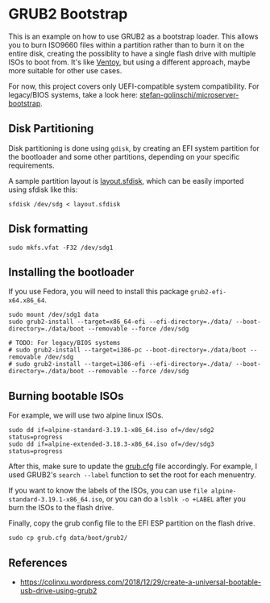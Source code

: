 # GRUB2 Bootstrap

This is an example on how to use GRUB2 as a bootstrap loader.
This allows you to burn ISO9660 files within a partition rather than to burn it on the entire disk, creating the possiblity to have a single flash drive with multiple ISOs to boot from. It's like [Ventoy](https://www.ventoy.net/en/index.html), but using a different approach, maybe more suitable for other use cases.

For now, this project covers only UEFI-compatible system compatibility. For legacy/BIOS systems, take a look here: [stefan-golinschi/microserver-bootstrap](https://github.com/stefan-golinschi/microserver-bootstrap).


## Disk Partitioning

Disk partitioning is done using `gdisk`, by creating an EFI system partition for the bootloader and some other partitions, depending on your specific requirements.

A sample partition layout is [layout.sfdisk](./layout.sfdisk), which can be easily imported using sfdisk like this:

```
sfdisk /dev/sdg < layout.sfdisk
```


## Disk formatting

```
sudo mkfs.vfat -F32 /dev/sdg1
```


## Installing the bootloader

If you use Fedora, you will need to install this package `grub2-efi-x64.x86_64`.

```
sudo mount /dev/sdg1 data
sudo grub2-install --target=x86_64-efi --efi-directory=./data/ --boot-directory=./data/boot --removable --force /dev/sdg

# TODO: For legacy/BIOS systems
# sudo grub2-install --target=i386-pc --boot-directory=./data/boot --removable /dev/sdg
# sudo grub2-install --target=i386-efi --efi-directory=./data/ --boot-directory=./data/boot --removable --force /dev/sdg
```


## Burning bootable ISOs

For example, we will use two alpine linux ISOs.

```
sudo dd if=alpine-standard-3.19.1-x86_64.iso of=/dev/sdg2 status=progress
sudo dd if=alpine-extended-3.18.3-x86_64.iso of=/dev/sdg3 status=progress
```

After this, make sure to update the [grub.cfg](./grub.cfg) file accordingly. For example, I used GRUB2's `search --label` function to set the root for each menuentry.

If you want to know the labels of the ISOs, you can use `file alpine-standard-3.19.1-x86_64.iso`, or you can do a `lsblk -o +LABEL` after you burn the ISOs to the flash drive.

Finally, copy the grub config file to the EFI ESP partition on the flash drive.

```
sudo cp grub.cfg data/boot/grub2/
```


## References

 * https://colinxu.wordpress.com/2018/12/29/create-a-universal-bootable-usb-drive-using-grub2
